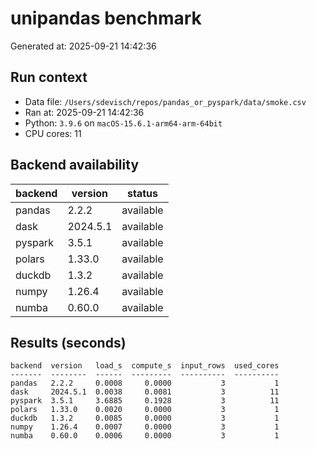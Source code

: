 # unipandas benchmark

Generated at: 2025-09-21 14:42:36

## Run context
- Data file: `/Users/sdevisch/repos/pandas_or_pyspark/data/smoke.csv`
- Ran at: 2025-09-21 14:42:36
- Python: `3.9.6` on `macOS-15.6.1-arm64-arm-64bit`
- CPU cores: 11

## Backend availability

| backend | version | status |
|---|---|---|
| pandas | 2.2.2 | available |
| dask | 2024.5.1 | available |
| pyspark | 3.5.1 | available |
| polars | 1.33.0 | available |
| duckdb | 1.3.2 | available |
| numpy | 1.26.4 | available |
| numba | 0.60.0 | available |

## Results (seconds)

```text
backend  version   load_s  compute_s  input_rows  used_cores
-------  --------  ------  ---------  ----------  ----------
pandas   2.2.2     0.0008     0.0000           3           1
dask     2024.5.1  0.0038     0.0081           3          11
pyspark  3.5.1     3.6885     0.1928           3          11
polars   1.33.0    0.0020     0.0000           3           1
duckdb   1.3.2     0.0085     0.0000           3           1
numpy    1.26.4    0.0007     0.0000           3           1
numba    0.60.0    0.0006     0.0000           3           1
```
